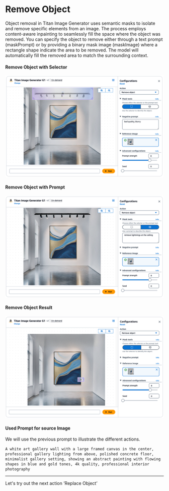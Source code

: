 # Remove Object

Object removal in Titan Image Generator uses semantic masks to isolate and remove specific elements from an image. The process employs content-aware inpainting to seamlessly fill the space where the object was removed. You can specify the object to remove either through a text prompt (maskPrompt) or by providing a binary mask image (maskImage) where a rectangle shape indicate the area to be removed. The model will automatically fill the removed area to match the surrounding context.

#### Remove Object with Selector
![Titan Image Generator - Remove Object with Selector](/static/bedrock/titan/titan_remove_object.png)


#### Remove Object with Prompt
![Titan Image Generator - Remove Object with Prompt](/static/bedrock/titan/titan_remove_prompt.png)


#### Remove Object Result
![Titan Image Generator - Remove Object Results](/static/bedrock/titan/titan_remove_result.png)


#### Used Prompt for source Image
We will use the previous prompt to illustrate the different actions.
```
A white art gallery wall with a large framed canvas in the center, professional gallery lighting from above, polished concrete floor, minimalist gallery setting, showing an abstract painting with flowing shapes in blue and gold tones, 4k quality, professional interior photography
```

---

Let's try out the next action ’Replace Object’


